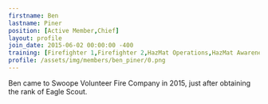 ```yaml
---
firstname: Ben
lastname: Piner
position: [Active Member,Chief]
layout: profile
join_date: 2015-06-02 00:00:00 -400
training: [Firefighter 1,Firefighter 2,HazMat Operations,HazMat Awareness,Mayday,CPR,EVOC]
profile: /assets/img/members/ben_piner/0.png
---
```

Ben came to Swoope Volunteer Fire Company in 2015, just after obtaining the rank of Eagle Scout.